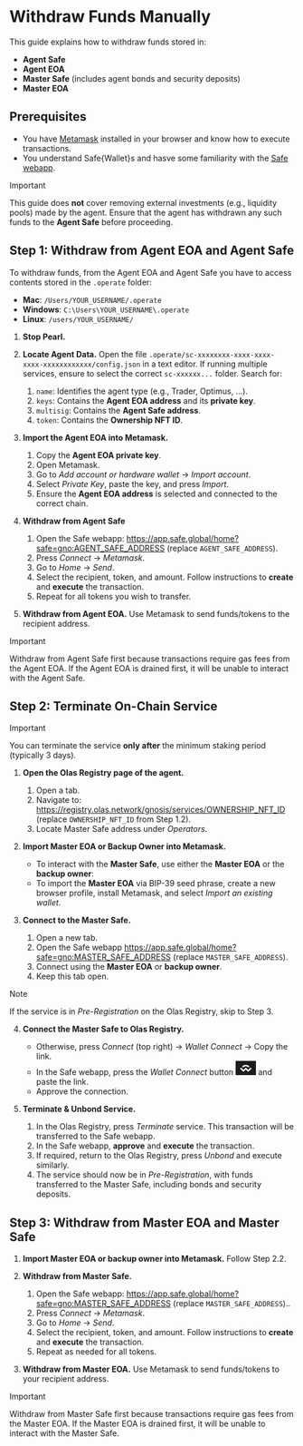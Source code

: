 # Withdraw Funds Manually

This guide explains how to withdraw funds stored in:

- **Agent Safe**
- **Agent EOA**
- **Master Safe** (includes agent bonds and security deposits)
- **Master EOA**

 ## Prerequisites

- You have [Metamask](https://metamask.io/) installed in your browser and know how to execute transactions.
- You understand Safe{Wallet}s and hasve some familiarity with the [Safe webapp](https://app.safe.global/).

> [!IMPORTANT]
> This guide does **not** cover removing external investments (e.g., liquidity pools) made by the agent. Ensure that the agent has withdrawn any such funds to the **Agent Safe** before proceeding.

## Step 1: Withdraw from Agent EOA and Agent Safe

To withdraw funds, from the Agent EOA and Agent Safe you have to access contents stored in the `.operate` folder:

- **Mac**: `/Users/YOUR_USERNAME/.operate`
- **Windows**: `C:\Users\YOUR_USERNAME\.operate`
- **Linux**: `/users/YOUR_USERNAME/`

1. **Stop Pearl.**

2. **Locate Agent Data.** Open the file `.operate/sc-xxxxxxxx-xxxx-xxxx-xxxx-xxxxxxxxxxxx/config.json` in a text editor. If running multiple services, ensure to select the correct `sc-xxxxxx...` folder. Search for:
   1. `name`: Identifies the agent type (e.g., Trader, Optimus, ...).
   2. `keys`: Contains the **Agent EOA address** and its **private key**.
   3. `multisig`: Contains the **Agent Safe address**.
   4. `token`: Contains the **Ownership NFT ID**.

3. **Import the Agent EOA into Metamask.**
   1. Copy the **Agent EOA private key**.
   2. Open Metamask.
   3. Go to *Add account or hardware wallet* → *Import account*.
   4. Select *Private Key*, paste the key, and press *Import*.
   5. Ensure the **Agent EOA address** is selected and connected to the correct chain.

4. **Withdraw from Agent Safe**
   1. Open the Safe webapp: https://app.safe.global/home?safe=gno:AGENT_SAFE_ADDRESS (replace `AGENT_SAFE_ADDRESS`).
   2. Press *Connect* → *Metamask*.
   3. Go to *Home* → *Send*.
   4. Select the recipient, token, and amount. Follow instructions to **create** and **execute** the transaction.
   5. Repeat for all tokens you wish to transfer.

5. **Withdraw from Agent EOA.** Use Metamask to send funds/tokens to the recipient address.

> [!IMPORTANT]
> Withdraw from Agent Safe first because transactions require gas fees from the Agent EOA. If the Agent EOA is drained first, it will be unable to interact with the Agent Safe.

## Step 2: Terminate On-Chain Service

> [!IMPORTANT]
> You can terminate the service **only after** the minimum staking period (typically 3 days).

1. **Open the Olas Registry page of the agent.**
   1. Open a tab.
   2. Navigate to: https://registry.olas.network/gnosis/services/OWNERSHIP_NFT_ID (replace `OWNERSHIP_NFT_ID` from Step 1.2).
   3. Locate Master Safe address under *Operators*.

2. **Import Master EOA or Backup Owner into Metamask.**
   - To interact with the **Master Safe**, use either the **Master EOA** or the **backup owner**:
   - To import the **Master EOA** via BIP-39 seed phrase, create a new browser profile, install Metamask, and select *Import an existing wallet*.

3. **Connect to the Master Safe.**
   1. Open a new tab.
   2. Open the Safe webapp https://app.safe.global/home?safe=gno:MASTER_SAFE_ADDRESS (replace `MASTER_SAFE_ADDRESS`).
   3. Connect using the **Master EOA** or **backup owner**.
   4. Keep this tab open.

> [!NOTE]
> If the service is in *Pre-Registration* on the Olas Registry, skip to Step 3.

4. **Connect the Master Safe to Olas Registry.**
   - Otherwise, press *Connect* (top right) → *Wallet Connect* → Copy the link.
   - In the Safe webapp, press the *Wallet Connect* button ![Wallet Connect](./images/wallet_connect.png) and paste the link.
   - Approve the connection.

5. **Terminate & Unbond Service.**
   1. In the Olas Registry, press *Terminate* service. This transaction will be transferred to the Safe webapp.
   2. In the Safe webapp, **approve** and **execute** the transaction.
   3. If required, return to the Olas Registry, press *Unbond* and execute similarly.
   4. The service should now be in *Pre-Registration*, with funds transferred to the Master Safe, including bonds and security deposits.

## Step 3: Withdraw from Master EOA and Master Safe

1. **Import Master EOA or backup owner into Metamask.** Follow Step 2.2.

2. **Withdraw from Master Safe.**
   1. Open the Safe webapp: https://app.safe.global/home?safe=gno:MASTER_SAFE_ADDRESS (replace `MASTER_SAFE_ADDRESS`)..
   2. Press *Connect* → *Metamask*.
   3. Go to *Home* → *Send*.
   4. Select the recipient, token, and amount. Follow instructions to **create** and **execute** the transaction.
   5. Repeat as needed for all tokens.

3. **Withdraw from Master EOA.** Use Metamask to send funds/tokens to your recipient address.

> [!IMPORTANT]
> Withdraw from Master Safe first because transactions require gas fees from the Master EOA. If the Master EOA is drained first, it will be unable to interact with the Master Safe.
